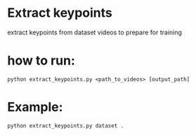 # Extract keypoints
extract keypoints from dataset videos to prepare for training

# how to run:

```
python extract_keypoints.py <path_to_videos> [output_path]
```

# Example:

```bash
python extract_keypoints.py dataset .
```
